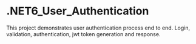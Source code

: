 # .NET6_User_Authentication
This project demonstrates user authentication process end to end.
Login, validation, authentication, jwt token generation and response.
